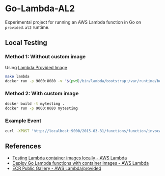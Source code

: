 # Go-Lambda-AL2

Experimental project for running an AWS Lambda function in Go on `provided.al2` runtime.

## Local Testing

### Method 1: Without custom image

Using [Lambda Provided Image](https://gallery.ecr.aws/lambda/provided)

```sh
make lambda
docker run -p 9000:8080 -v "$(pwd)/bin/lambda/bootstrap:/var/runtime/bootstrap" public.ecr.aws/lambda/provided:al2 /var/runime/bootstrap
```

### Method 2: With custom image

```sh
docker build -t mytestimg .
docker run -p 9000:8080 mytestimg
```

### Example Event

```sh
curl -XPOST "http://localhost:9000/2015-03-31/functions/function/invocations" -d '{"hello":"world"}'
```

## References

* [Testing Lambda container images locally - AWS Lambda](https://docs.aws.amazon.com/lambda/latest/dg/images-test.html)
* [Deploy Go Lambda functions with container images - AWS Lambda](https://docs.aws.amazon.com/lambda/latest/dg/go-image.html)
* [ECR Public Gallery - AWS Lambda/provided](https://gallery.ecr.aws/lambda/provided)
